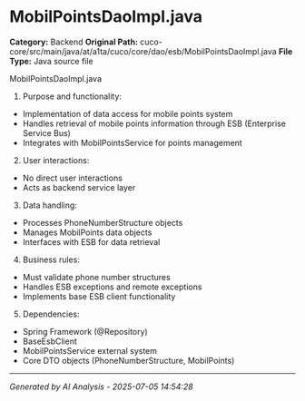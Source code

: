 # MobilPointsDaoImpl.java

**Category:** Backend
**Original Path:** cuco-core/src/main/java/at/a1ta/cuco/core/dao/esb/MobilPointsDaoImpl.java
**File Type:** Java source file

MobilPointsDaoImpl.java
1. Purpose and functionality:
- Implementation of data access for mobile points system
- Handles retrieval of mobile points information through ESB (Enterprise Service Bus)
- Integrates with MobilPointsService for points management

2. User interactions:
- No direct user interactions
- Acts as backend service layer

3. Data handling:
- Processes PhoneNumberStructure objects
- Manages MobilPoints data objects
- Interfaces with ESB for data retrieval

4. Business rules:
- Must validate phone number structures
- Handles ESB exceptions and remote exceptions
- Implements base ESB client functionality

5. Dependencies:
- Spring Framework (@Repository)
- BaseEsbClient
- MobilPointsService external system
- Core DTO objects (PhoneNumberStructure, MobilPoints)

---
*Generated by AI Analysis - 2025-07-05 14:54:28*
